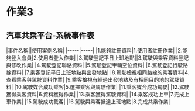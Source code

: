 # 作業3
## 汽車共乘平台-系統事件表
|事件名稱||使用案例名稱|
|-----|-----|
|1.能夠註冊資料|1.使用者註冊作業|
|2.能夠登入會員|2.使用者登入作業|
|3.駕駛登記平日上班地點||3.駕駛與乘客資料登記與修改作業|
|4.駕駛登記聯絡資料|
|5.駕駛登記車輛空位資料|
|6.駕駛登記行駛路線資料|
|7.乘客登記平日上班地點與出發地點|
|8.駕駛檢視相同路線的乘客資料|4.查看乘客與駕駛資料作業|
|9.乘客檢視有經過出發地點及有相同目的地的駕駛資料|
|10.駕駛媒合成功乘客|5.選擇乘客與駕駛作業|
|11.乘客媒合成功駕駛|
|12.駕駛獲得乘客資料|6.資料獲得作業|
|13.乘客獲得駕駛資料|
|14.乘客成功上車|7.完成上車作業|
|15.駕駛成功載客|
|16.駕駛與乘客抵達上班地點|8.完成共乘作業|